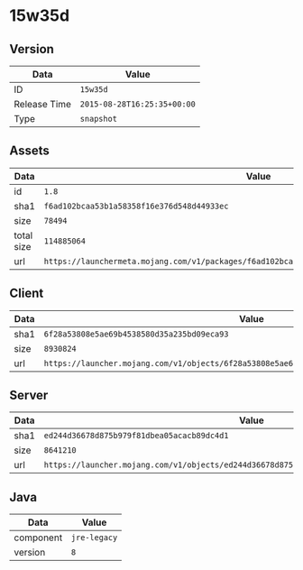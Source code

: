 # 15w35d

## Version

|**Data**        | **Value**                 |
|----------------|-------------------------|
| ID   | ```15w35d```   |
| Release Time   | ```2015-08-28T16:25:35+00:00```   |
| Type   | ```snapshot```   |

## Assets

|**Data**        | **Value**                 |
|----------------|-------------------------|
| id   | ```1.8```   |
| sha1   | ```f6ad102bcaa53b1a58358f16e376d548d44933ec```   |
| size   | ```78494```   |
| total size  | ```114885064```  |
| url       | ```https://launchermeta.mojang.com/v1/packages/f6ad102bcaa53b1a58358f16e376d548d44933ec/1.8.json``` |

## Client

|**Data**        | **Value**                 |
|----------------|-------------------------|
| sha1   | ```6f28a53808e5ae69b4538580d35a235bd09eca93```   |
| size   | ```8930824```   |
| url       | ```https://launcher.mojang.com/v1/objects/6f28a53808e5ae69b4538580d35a235bd09eca93/client.jar``` |

## Server

|**Data**        | **Value**                 |
|----------------|-------------------------|
| sha1   | ```ed244d36678d875b979f81dbea05acacb89dc4d1```   |
| size   | ```8641210```   |
| url       | ```https://launcher.mojang.com/v1/objects/ed244d36678d875b979f81dbea05acacb89dc4d1/server.jar``` |

## Java

|**Data**        | **Value**                 |
|----------------|-------------------------|
| component   | ```jre-legacy```   |
| version   | ```8```   |